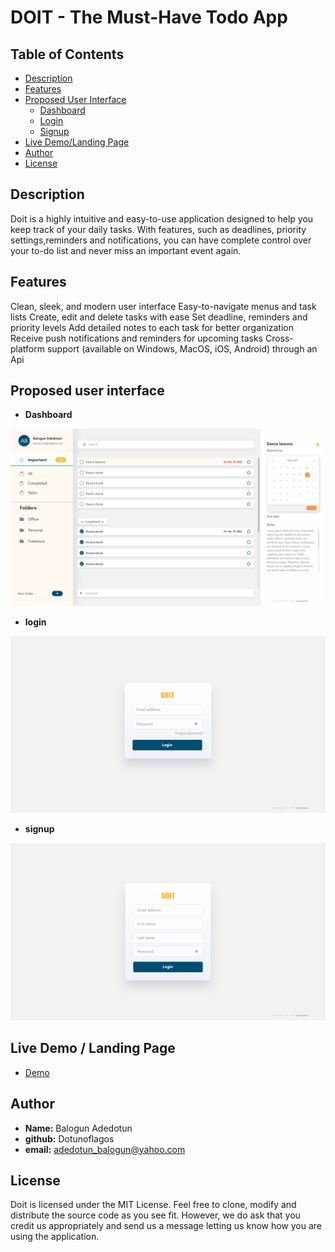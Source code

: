 # DOIT - The Must-Have Todo App

## Table of Contents

- [Description](#description)
- [Features](#features)
- [Proposed User Interface](#proposed-user-interface)
  - [Dashboard](#dashboard)
  - [Login](#login)
  - [Signup](#signup)
- [Live Demo/Landing Page](#live-demo--landing-page)
- [Author](#author)
- [License](#license)

## Description
Doit is a highly intuitive and easy-to-use application designed to help you keep track of your daily tasks. With features, such as deadlines, priority settings,reminders and notifications, you can have complete control over your to-do list and never miss an important event again.

## Features
Clean, sleek, and modern user interface
Easy-to-navigate menus and task lists
Create, edit and delete tasks with ease
Set deadline, reminders and priority levels
Add detailed notes to each task for better organization
Receive push notifications and reminders for upcoming tasks
Cross-platform support (available on Windows, MacOS, iOS, Android) through an Api

## Proposed user interface
* **Dashboard**

![Dashboard](./doitapp_ui/Doit%20App%20Dasboard.png)

* **login**

![Login](./doitapp_ui/Doit%20App%20Login.png)

* **signup**

![Dashboard](./doitapp_ui/Doit%20App%20Signup.png)

## Live Demo / Landing Page
* [Demo](https://dotunoflagos.pythonanywhere.com/)
## Author
* **Name:** Balogun Adedotun
* **github:** Dotunoflagos
* **email:** adedotun_balogun@yahoo.com

## License
Doit is licensed under the MIT License. Feel free to clone, modify and distribute the source code as you see fit. However, we do ask that you credit us appropriately and send us a message letting us know how you are using the application.
